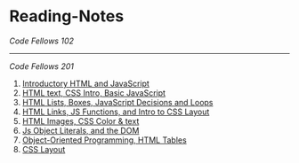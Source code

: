 # Reading-Notes #

_Code Fellows 102_

---
_Code Fellows 201_ 
1. [Introductory HTML and JavaScript](https://sunny-lee3.github.io/reading-notes/class-01)
1. [HTML text, CSS Intro, Basic JavaScript](https://sunny-lee3.github.io/reading-notes/class-02) 
1. [HTML Lists, Boxes, JavaScript Decisions and Loops](https://sunny-lee3.github.io/reading-notes/class-03) 
1. [HTML Links, JS Functions, and Intro to CSS Layout](https://sunny-lee3.github.io/reading-notes/class-04)
1. [HTML Images, CSS Color & text](https://sunny-lee3.github.io/reading-notes/class-05) 
1. [Js Object Literals, and the DOM](https://sunny-lee3.github.io/reading-notes/class-06) 
1. [Object-Oriented Programming, HTML Tables](https://sunny-lee3.github.io/reading-notes/class-07) 
1. [CSS Layout](https://sunny-lee3.github.io/reading-notes/class-08) 
